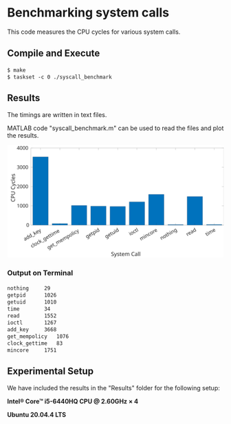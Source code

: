 # Benchmarking system calls
This code measures the CPU cycles for various system calls.

## Compile and Execute
```
$ make
$ taskset -c 0 ./syscall_benchmark
```

## Results
The timings are written in text files.

MATLAB code "syscall_benchmark.m" can be used to read the files and plot the results.

<img src="Results/syscall_benchmark.svg" width="750px" height="auto">

### Output on Terminal
```
nothing		29
getpid		1026
getuid		1010
time		34
read		1552
ioctl		1267
add_key		3668
get_mempolicy	1076
clock_gettime	83
mincore		1751
```

## Experimental Setup
We have included the results in the "Results" folder for the following setup:

**Intel® Core™ i5-6440HQ CPU @ 2.60GHz × 4**

**Ubuntu 20.04.4 LTS**

